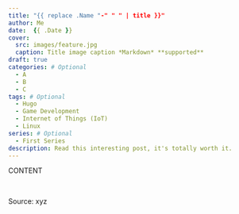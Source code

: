 ```yaml
---
title: "{{ replace .Name "-" " " | title }}"
author: Me
date:  {{ .Date }}
cover:
  src: images/feature.jpg
  caption: Title image caption *Markdown* **supported**
draft: true
categories: # Optional
  - A
  - B
  - C
tags: # Optional
  - Hugo
  - Game Development
  - Internet of Things (IoT)
  - Linux
series: # Optional
  - First Series
description: Read this interesting post, it's totally worth it.
---
```


CONTENT

&nbsp;

Source: xyz

